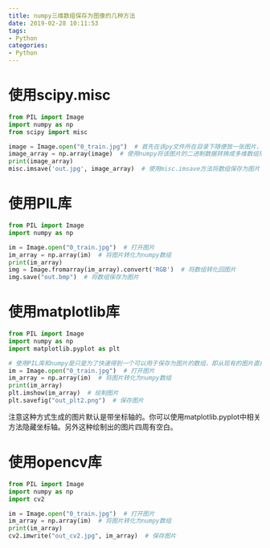 ```yaml
---
title: numpy三维数组保存为图像的几种方法
date: 2019-02-28 10:11:53
tags:
- Python
categories:
- Python
---
```


# 使用scipy.misc
```python
from PIL import Image
import numpy as np
from scipy import misc

image = Image.open("0_train.jpg")  # 首先在该py文件所在目录下随便放一张图片，使用PIL.Image库的open方法打开
image_array = np.array(image)  # 使用numpy将该图片的二进制数据转换成多维数组形式
print(image_array)
misc.imsave('out.jpg', image_array)  # 使用misc.imsave方法将数组保存为图片
```
# 使用PIL库
```python
from PIL import Image
import numpy as np

im = Image.open("0_train.jpg")  # 打开图片
im_array = np.array(im)  # 将图片转化为numpy数组
print(im_array)
img = Image.fromarray(im_array).convert('RGB')  # 将数组转化回图片
img.save("out.bmp")  # 将数组保存为图片
```
# 使用matplotlib库
```python
from PIL import Image
import numpy as np
import matplotlib.pyplot as plt

# 使用PIL库和numpy是只是为了快速得到一个可以用于保存为图片的数组，即从现有的图片直接转换成数组
im = Image.open("0_train.jpg")  # 打开图片
im_array = np.array(im)  # 将图片转化为numpy数组
print(im_array)
plt.imshow(im_array)  # 绘制图片
plt.savefig("out_plt2.png")  # 保存图片
```
注意这种方式生成的图片默认是带坐标轴的。你可以使用matplotlib.pyplot中相关方法隐藏坐标轴。另外这种绘制出的图片四周有空白。
# 使用opencv库
```python
from PIL import Image
import numpy as np
import cv2

im = Image.open("0_train.jpg")  # 打开图片
im_array = np.array(im)  # 将图片转化为numpy数组
print(im_array)
cv2.imwrite("out_cv2.jpg", im_array)  # 保存图片
```